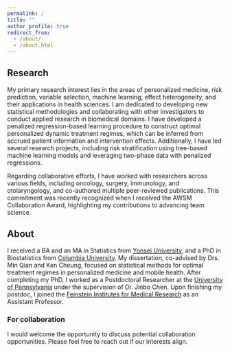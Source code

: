 ```yaml
---
permalink: /
title: ""
author_profile: true
redirect_from: 
  - /about/
  - /about.html
---
```


## Research
My primary research interest lies in the areas of personalized medicine, risk prediction, variable selection, machine learning, effect heterogeneity, and their applications in health sciences. I am dedicated to developing new statistical methodologies and collaborating with other investigators to conduct applied research in biomedical domains. I have developed a penalized regression-based learning procedure to construct optimal personalized dynamic treatment regimes, which can be inferred from accrued patient information and intervention effects. Additionally, I have led several research projects, including risk stratification using tree-based machine learning models and leveraging two-phase data with penalized regressions.

Regarding collaborative efforts, I have worked with researchers across various fields, including oncology, surgery, immunology, and otolaryngology, and co-authored multiple peer-reviewed publications. This commitment was recently recognized when I received the AWSM Collaboration Award, highlighting my contributions to advancing team science.


## About
I received a BA and an MA in Statistics from [Yonsei University](https://www.yonsei.ac.kr/en_sc/index.jsp), and a PhD in Biostatistics from [Columbia University](https://www.columbia.edu/). My dissertation, co-advised by Drs. Min Qian and Ken Cheung, focused on statistical methods for optimal treatment regimes in personalized medicine and mobile health. After completing my PhD, I worked as a Postdoctoral Researcher at the [University of Pennsylvania](https://www.upenn.edu/) under the supervision of Dr. Jinbo Chen. Upon finishing my postdoc, I joined the [Feinstein Institutes for Medical Research](https://feinstein.northwell.edu/) as an Assistant Professor.

### For collaboration
I would welcome the opportunity to discuss potential collaboration opportunities. Please feel free to reach out if our interests align.
